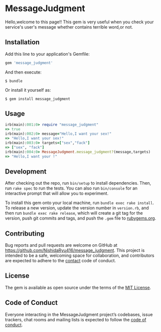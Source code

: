# MessageJudgment
Hello,welcome to this page!!
This gem is very useful when you check your service's user's message
whether contains terrible word,or not.
## Installation

Add this line to your application's Gemfile:

```ruby
gem 'message_judgment'
```

And then execute:

    $ bundle

Or install it yourself as:

    $ gem install message_judgment

## Usage
```ruby
irb(main):001:0> require "message_judgment"
=> true
irb(main):002:0> message="Hello,I want your sex!"
=> "Hello,I want your sex!"
irb(main):003:0> targets=["sex","fack"]
=> ["sex", "fack"]
irb(main):004:0> MessageJudgment.message_judgment?(message,targets)
=> "Hello,I want your !"

```

## Development

After checking out the repo, run `bin/setup` to install dependencies. Then, run `rake spec` to run the tests. You can also run `bin/console` for an interactive prompt that will allow you to experiment.

To install this gem onto your local machine, run `bundle exec rake install`. To release a new version, update the version number in `version.rb`, and then run `bundle exec rake release`, which will create a git tag for the version, push git commits and tags, and push the `.gem` file to [rubygems.org](https://rubygems.org).

## Contributing

Bug reports and pull requests are welcome on GitHub at https://github.com/NishidaRyu416/message_judgment. This project is intended to be a safe, welcoming space for collaboration, and contributors are expected to adhere to the [contact](https://github.com/NishidaRyu416/message_judgment) code of conduct.

## License

The gem is available as open source under the terms of the [MIT License](http://opensource.org/licenses/MIT).

## Code of Conduct

Everyone interacting in the MessageJudgment project’s codebases, issue trackers, chat rooms and mailing lists is expected to follow the [code of conduct](https://github.com/[USERNAME]/message_judgment/blob/master/CODE_OF_CONDUCT.md).
